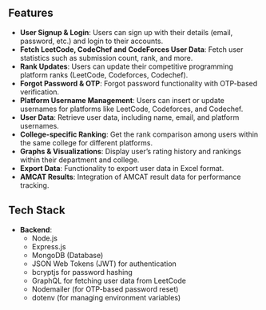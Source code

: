 ## Features

- **User Signup & Login**: Users can sign up with their details (email, password, etc.) and login to their accounts.
- **Fetch LeetCode, CodeChef and CodeForces User Data**: Fetch user statistics such as submission count, rank, and more.
- **Rank Updates**: Users can update their competitive programming platform ranks (LeetCode, Codeforces, Codechef).
- **Forgot Password & OTP**: Forgot password functionality with OTP-based verification.
- **Platform Username Management**: Users can insert or update usernames for platforms like LeetCode, Codeforces, and Codechef.
- **User Data**: Retrieve user data, including name, email, and platform usernames.
- **College-specific Ranking**: Get the rank comparison among users within the same college for different platforms.
- **Graphs & Visualizations**: Display user’s rating history and rankings within their department and college.
- **Export Data**: Functionality to export user data in Excel format.
- **AMCAT Results**: Integration of AMCAT result data for performance tracking.

## Tech Stack

- **Backend**:
  - Node.js
  - Express.js
  - MongoDB (Database)
  - JSON Web Tokens (JWT) for authentication
  - bcryptjs for password hashing
  - GraphQL for fetching user data from LeetCode
  - Nodemailer (for OTP-based password reset)
  - dotenv (for managing environment variables)

